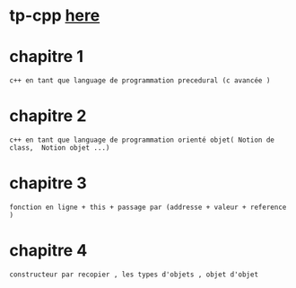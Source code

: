 
# tp-cpp <a href="cppreference.com"> here </a>

# chapitre 1

    c++ en tant que language de programmation precedural (c avancée )

# chapitre 2
    c++ en tant que language de programmation orienté objet( Notion de class,  Notion objet ...)
# chapitre 3
    fonction en ligne + this + passage par (addresse + valeur + reference ) 
# chapitre 4
    constructeur par recopier , les types d'objets , objet d'objet
